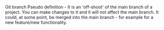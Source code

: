 Git branch
Pseudo definition - It is an 'off-shoot' of the main branch of a project. You can make changes to it and it will not affect the main branch. It could, at some point, be merged into the main branch - for example for a new feature/new functionality.